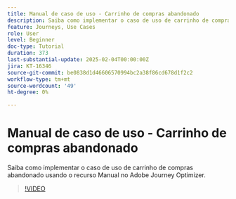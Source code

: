 ```yaml
---
title: Manual de caso de uso - Carrinho de compras abandonado
description: Saiba como implementar o caso de uso de carrinho de compras abandonado usando o recurso Manual no Adobe Journey Optimizer (AJO).
feature: Journeys, Use Cases
role: User
level: Beginner
doc-type: Tutorial
duration: 373
last-substantial-update: 2025-02-04T00:00:00Z
jira: KT-16346
source-git-commit: be0838d1d46606570994bc2a38f86cd678d1f2c2
workflow-type: tm+mt
source-wordcount: '49'
ht-degree: 0%

---
```



# Manual de caso de uso - Carrinho de compras abandonado

Saiba como implementar o caso de uso de carrinho de compras abandonado usando o recurso Manual no Adobe Journey Optimizer.

>[!VIDEO](https://video.tv.adobe.com/v/3443969/?learn=on&enablevpops&captions=por_br)

